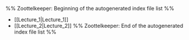 %% Zoottelkeeper: Beginning of the autogenerated index file list  %%
-  [[Lecture_1|Lecture_1]]
-  [[Lecture_2|Lecture_2]]
%% Zoottelkeeper: End of the autogenerated index file list  %%
